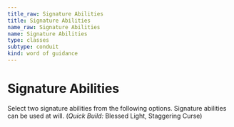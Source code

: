 ```yaml
---
title_raw: Signature Abilities
title: Signature Abilities
name_raw: Signature Abilities
name: Signature Abilities
type: classes
subtype: conduit
kind: word of guidance
---
```


# Signature Abilities

Select two signature abilities from the following options. Signature abilities can be used at will. (*Quick Build:* Blessed Light, Staggering Curse)
